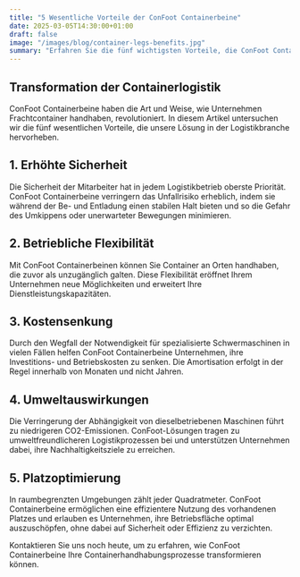 ```yaml
---
title: "5 Wesentliche Vorteile der ConFoot Containerbeine"
date: 2025-03-05T14:30:00+01:00
draft: false
image: "/images/blog/container-legs-benefits.jpg"
summary: "Erfahren Sie die fünf wichtigsten Vorteile, die ConFoot Containerbeine für Logistikbetriebe weltweit bieten."
---
```


## Transformation der Containerlogistik

ConFoot Containerbeine haben die Art und Weise, wie Unternehmen Frachtcontainer handhaben, revolutioniert. In diesem Artikel untersuchen wir die fünf wesentlichen Vorteile, die unsere Lösung in der Logistikbranche hervorheben.

## 1. Erhöhte Sicherheit

Die Sicherheit der Mitarbeiter hat in jedem Logistikbetrieb oberste Priorität. ConFoot Containerbeine verringern das Unfallrisiko erheblich, indem sie während der Be- und Entladung einen stabilen Halt bieten und so die Gefahr des Umkippens oder unerwarteter Bewegungen minimieren.

## 2. Betriebliche Flexibilität

Mit ConFoot Containerbeinen können Sie Container an Orten handhaben, die zuvor als unzugänglich galten. Diese Flexibilität eröffnet Ihrem Unternehmen neue Möglichkeiten und erweitert Ihre Dienstleistungskapazitäten.

## 3. Kostensenkung

Durch den Wegfall der Notwendigkeit für spezialisierte Schwermaschinen in vielen Fällen helfen ConFoot Containerbeine Unternehmen, ihre Investitions- und Betriebskosten zu senken. Die Amortisation erfolgt in der Regel innerhalb von Monaten und nicht Jahren.

## 4. Umweltauswirkungen

Die Verringerung der Abhängigkeit von dieselbetriebenen Maschinen führt zu niedrigeren CO2-Emissionen. ConFoot-Lösungen tragen zu umweltfreundlicheren Logistikprozessen bei und unterstützen Unternehmen dabei, ihre Nachhaltigkeitsziele zu erreichen.

## 5. Platzoptimierung

In raumbegrenzten Umgebungen zählt jeder Quadratmeter. ConFoot Containerbeine ermöglichen eine effizientere Nutzung des vorhandenen Platzes und erlauben es Unternehmen, ihre Betriebsfläche optimal auszuschöpfen, ohne dabei auf Sicherheit oder Effizienz zu verzichten.

Kontaktieren Sie uns noch heute, um zu erfahren, wie ConFoot Containerbeine Ihre Containerhandhabungsprozesse transformieren können.